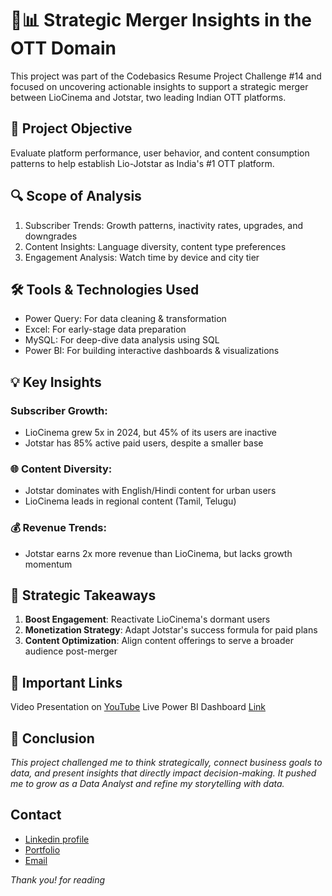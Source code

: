 # 🎥📊 Strategic Merger Insights in the OTT Domain
This project was part of the Codebasics Resume Project Challenge #14 and focused on uncovering actionable insights to support a strategic merger between LioCinema and Jotstar, two leading Indian OTT platforms.

## 🚀 Project Objective
Evaluate platform performance, user behavior, and content consumption patterns to help establish Lio-Jotstar as India's #1 OTT platform.

## 🔍 Scope of Analysis
1. Subscriber Trends: Growth patterns, inactivity rates, upgrades, and downgrades
2. Content Insights: Language diversity, content type preferences
3. Engagement Analysis: Watch time by device and city tier

## 🛠 Tools & Technologies Used
- Power Query: For data cleaning & transformation
- Excel: For early-stage data preparation
- MySQL: For deep-dive data analysis using SQL
- Power BI: For building interactive dashboards & visualizations

## 💡 Key Insights
### Subscriber Growth:
- LioCinema grew 5x in 2024, but 45% of its users are inactive
- Jotstar has 85% active paid users, despite a smaller base

### 🌐 Content Diversity:
- Jotstar dominates with English/Hindi content for urban users
- LioCinema leads in regional content (Tamil, Telugu)

### 💰 Revenue Trends:
- Jotstar earns 2x more revenue than LioCinema, but lacks growth momentum

## 🌟 Strategic Takeaways
1. **Boost Engagement**: Reactivate LioCinema's dormant users
2. **Monetization Strategy**: Adapt Jotstar's success formula for paid plans
3. **Content Optimization**: Align content offerings to serve a broader audience post-merger

## 🔗 Important Links
Video Presentation on [YouTube](https://www.youtube.com/watch?v=tOyXRsv8Aa0)
Live Power BI Dashboard [Link](https://app.powerbi.com/view?r=eyJrIjoiZjA0OGJhODAtYzJlYi00YmRlLThkYjAtMGRiZmE0NzgxNDc5IiwidCI6ImM2ZTU0OWIzLTVmNDUtNDAzMi1hYWU5LWQ0MjQ0ZGM1YjJjNCJ9)

## 📌 Conclusion
*This project challenged me to think strategically, connect business goals to data, and present insights that directly impact decision-making. It pushed me to grow as a Data Analyst and refine my storytelling with data.*

## Contact
- [Linkedin profile](https://www.linkedin.com/in/saurabhchunekar)
- [Portfolio](https://codebasics.io/portfolio/Saurabh-Chunekar)
- [Email](mailto:dataanalystsaurabh@gmail.com)

*Thank you! for reading*
